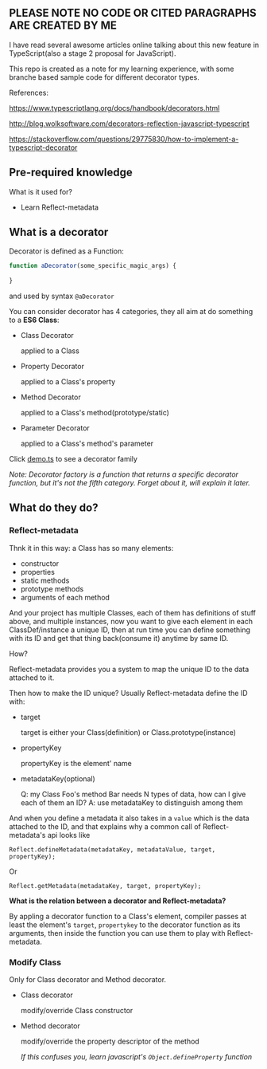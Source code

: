 ## PLEASE NOTE NO CODE OR CITED PARAGRAPHS ARE CREATED BY ME 

I have read several awesome articles online talking about this new feature in TypeScript(also a stage 2 proposal for JavaScript).

This repo is created as a note for my learning experience, with some branche based sample code for different decorator types.

References:

https://www.typescriptlang.org/docs/handbook/decorators.html

http://blog.wolksoftware.com/decorators-reflection-javascript-typescript

https://stackoverflow.com/questions/29775830/how-to-implement-a-typescript-decorator

## Pre-required knowledge

What is it used for?

  - Learn Reflect-metadata

## What is a decorator

Decorator is defined as a Function:

```js
function aDecorator(some_specific_magic_args) {
    
}

```
and used by syntax `@aDecorator`

You can consider decorator has 4 categories, 
they all aim at do something to a **ES6 Class**:

- Class Decorator

  applied to a Class

- Property Decorator

  applied to a Class's property

- Method Decorator

  applied to a Class's method(prototype/static)

- Parameter Decorator

  applied to a Class's method's parameter

Click [demo.ts](demo.ts) to see a decorator family

*Note: Decorator factory is a function that returns a specific decorator function,*
*but it's not the fifth category.*
*Forget about it, will explain it later.*

## What do they do? 

### Reflect-metadata

Thnk it in this way: a Class has so many elements:

- constructor
- properties
- static methods
- prototype methods
- arguments of each method

And your project has multiple Classes, 
each of them has definitions of stuff above, 
and multiple instances,
now you want to give each element in each ClassDef/instance a unique ID,
then at run time you can define something with its ID and get that thing back(consume it) anytime by same ID.

How?

Reflect-metadata provides you a system to map the unique ID to the data attached to it.

Then how to make the ID unique? Usually Reflect-metadata define the ID with:

- target
  
  target is either your Class(definition) or Class.prototype(instance)

- propertyKey
  
  propertyKey is the element' name

- metadataKey(optional)

  Q: my Class Foo's method Bar needs N types of data, how can I give each of them an ID?
  A: use metadataKey to distinguish among them
  
And when you define a metadata it also takes in a `value` which is the data attached to the ID,
and that explains why a common call of Reflect-metadata's api looks like

`Reflect.defineMetadata(metadataKey, metadataValue, target, propertyKey);`

Or

`Reflect.getMetadata(metadataKey, target, propertyKey);`


**What is the relation between a decorator and Reflect-metadata?**

By appling a decorator function to a Class's element, 
compiler passes at least the element's `target`, `propertykey` to the decorator function as its arguments, 
then inside the function you can use them to play with Reflect-metadata.

### Modify Class

Only for Class decorator and Method decorator.

- Class decorator
    
    modify/override Class constructor

- Method decorator
 
    modify/override the property descriptor of the method

    *If this confuses you, learn javascript's `Object.defineProperty` function*